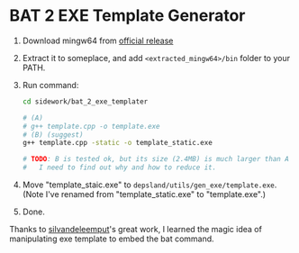 # BAT 2 EXE Template Generator

1. Download mingw64 from
   [official release](https://github.com/niXman/mingw-builds-binaries/releases)

2. Extract it to someplace, and add `<extracted_mingw64>/bin` folder to your
   PATH.

3. Run command:

    ```sh
    cd sidework/bat_2_exe_templater

    # (A)
    # g++ template.cpp -o template.exe
    # (B) (suggest)
    g++ template.cpp -static -o template_static.exe

    # TODO: B is tested ok, but its size (2.4MB) is much larger than A (64KB).
    #   I need to find out why and how to reduce it.
    ```

4. Move "template_staic.exe" to `depsland/utils/gen_exe/template.exe`. (Note
   I've renamed from "template_static.exe" to "template.exe".)

5. Done.

Thanks to [silvandeleemput](https://github.com/silvandeleemput)'s great work, I
learned the magic idea of manipulating exe template to embed the bat command.
